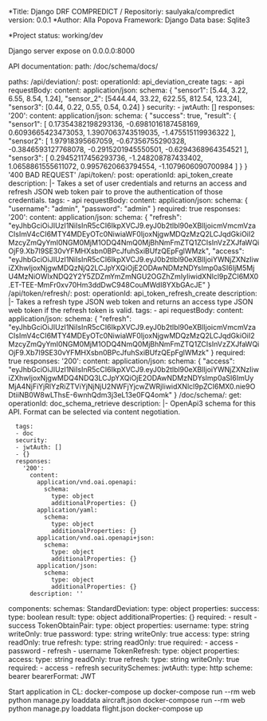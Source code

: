 *Title: Django DRF COMPREDICT / Repositoriy: saulyaka/compredict
version: 0.0.1
*Author: Alla Popova
Framework: Django
Data base: Sqlite3

*Project status: working/dev

Django server expose on 0.0.0.0:8000

API documentation:
    path:
        /doc/schema/docs/

paths:
  /api/deviation/:
    post:
      operationId: api_deviation_create
      tags:
      - api
      requestBody:
        content:
          application/json:
            schema:
            {
                "sensor1": [5.44, 3.22, 6.55, 8.54, 1.24],
                "sensor_2": [5444.44, 33.22, 622.55, 812.54, 123.24],
                "sensor3": [0.44, 0.22, 0.55, 0.54, 0.24]
            }
      security:
      - jwtAuth: []
      responses:
        '200':
          content:
            application/json:
              schema:
                {
                "success": true,
                "result": {
                    "sensor1": [
                    0.17354382198293136,
                    -0.6981016187458169,
                    0.6093665423473053,
                    1.3907063743519035,
                    -1.475515119936322
                    ],
                    "sensor2": [
                    1.97918395667059,
                    -0.67356755290328,
                    -0.3846593127768078,
                    -0.2915201945550501,
                    -0.6294368964354521
                    ],
                    "sensor3": [
                    0.29452117456293736,
                    -1.248208787433402,
                    1.0658861555611072,
                    0.9957620663794554,
                    -1.1079606090700984
                    ]
                }
                }
        '400 BAD REQUEST'
  /api/token/:
    post:
      operationId: api_token_create
      description: |-
        Takes a set of user credentials and returns an access and refresh JSON web
        token pair to prove the authentication of those credentials.
      tags:
      - api
      requestBody:
        content:
          application/json:
            schema:
                    {
        "username": "admin",
        "password": "admin"
        }
        required: true
      responses:
        '200':
          content:
            application/json:
              schema:
                {
                "refresh": "eyJhbGciOiJIUzI1NiIsInR5cCI6IkpXVCJ9.eyJ0b2tlbl90eXBlIjoicmVmcmVzaCIsImV4cCI6MTY4MDEyOTc0NiwiaWF0IjoxNjgwMDQzMzQ2LCJqdGkiOiI2MzcyZmQyYmI0NGM0MjM1ODQ4NmQ0MjBhNmFmZTQ1ZCIsInVzZXJfaWQiOjF9.Xb7l9SE30vYFMHXsbn0BPcJfuhSxiBUfzQEpFglWMzk",
                "access": "eyJhbGciOiJIUzI1NiIsInR5cCI6IkpXVCJ9.eyJ0b2tlbl90eXBlIjoiYWNjZXNzIiwiZXhwIjoxNjgwMDQzNjQ2LCJpYXQiOjE2ODAwNDMzNDYsImp0aSI6IjM5MjU4MzNiOWIxNDQ2Y2Y5ZDZmYmZmNGU2OGZhZmIyIiwidXNlcl9pZCI6MX0.ET-TEE-MmFr0xv70Hm3ddDwC948CouMWdI8YXbGAcJE"
                }
  /api/token/refresh/:
    post:
      operationId: api_token_refresh_create
      description: |-
        Takes a refresh type JSON web token and returns an access type JSON web
        token if the refresh token is valid.
      tags:
      - api
      requestBody:
        content:
          application/json:
            schema:
            {
            "refresh": "eyJhbGciOiJIUzI1NiIsInR5cCI6IkpXVCJ9.eyJ0b2tlbl90eXBlIjoicmVmcmVzaCIsImV4cCI6MTY4MDEyOTc0NiwiaWF0IjoxNjgwMDQzMzQ2LCJqdGkiOiI2MzcyZmQyYmI0NGM0MjM1ODQ4NmQ0MjBhNmFmZTQ1ZCIsInVzZXJfaWQiOjF9.Xb7l9SE30vYFMHXsbn0BPcJfuhSxiBUfzQEpFglWMzk"
            }
        required: true
      responses:
        '200':
          content:
            application/json:
              schema:
                {
                "access": "eyJhbGciOiJIUzI1NiIsInR5cCI6IkpXVCJ9.eyJ0b2tlbl90eXBlIjoiYWNjZXNzIiwiZXhwIjoxNjgwMDQ4NDQ3LCJpYXQiOjE2ODAwNDMzNDYsImp0aSI6ImUyMjA4NjFiYjRlYzRiZTViYjNjNjU2NWFjYjcwZWRjIiwidXNlcl9pZCI6MX0.nie9ODtiiNB0W8wLThsE-6wnhQdm3j3eL13e0FQ4omk"
                }
  /doc/schema/:
    get:
      operationId: doc_schema_retrieve
      description: |-
        OpenApi3 schema for this API. Format can be selected via content negotiation.

      tags:
      - doc
      security:
      - jwtAuth: []
      - {}
      responses:
        '200':
          content:
            application/vnd.oai.openapi:
              schema:
                type: object
                additionalProperties: {}
            application/yaml:
              schema:
                type: object
                additionalProperties: {}
            application/vnd.oai.openapi+json:
              schema:
                type: object
                additionalProperties: {}
            application/json:
              schema:
                type: object
                additionalProperties: {}
          description: ''
components:
  schemas:
    StandardDeviation:
      type: object
      properties:
        success:
          type: boolean
        result:
          type: object
          additionalProperties: {}
      required:
      - result
      - success
    TokenObtainPair:
      type: object
      properties:
        username:
          type: string
          writeOnly: true
        password:
          type: string
          writeOnly: true
        access:
          type: string
          readOnly: true
        refresh:
          type: string
          readOnly: true
      required:
      - access
      - password
      - refresh
      - username
    TokenRefresh:
      type: object
      properties:
        access:
          type: string
          readOnly: true
        refresh:
          type: string
          writeOnly: true
      required:
      - access
      - refresh
  securitySchemes:
    jwtAuth:
      type: http
      scheme: bearer
      bearerFormat: JWT
        
Start application
in CL: docker-compose up
              docker-compose run --rm web python manage.py loaddata aircraft.json
              docker-compose run --rm web python manage.py loaddata flight.json
              docker-compose up
